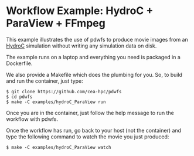 # Workflow Example: HydroC + ParaView + FFmpeg

This example illustrates the use of pdwfs to produce movie images  from an [HydroC](https://github.com/HydroBench/Hydro) simulation without writing any simulation data on disk.

The example runs on a laptop and everything you need is packaged in a Dockerfile.

We also provide a Makefile which does the plumbing for you. So, to build and run the container, just type:
```
$ git clone https://github.com/cea-hpc/pdwfs
$ cd pdwfs
$ make -C examples/hydroC_ParaView run
```
Once you are in the container, just follow the help message to run the workflow with pdwfs.

Once the workflow has run, go back to your host (not the container) and type the following command to watch the movie you just produced:

```
$ make -C examples/hydroC_ParaView watch
```